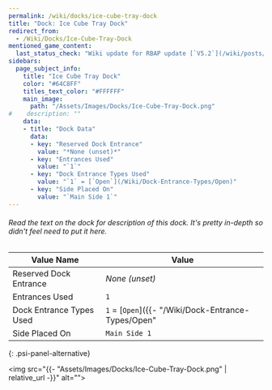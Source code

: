 ```yaml
---
permalink: /wiki/docks/ice-cube-tray-dock
title: "Dock: Ice Cube Tray Dock"
redirect_from:
  - /Wiki/Docks/Ice-Cube-Tray-Dock
mentioned_game_content:
  last_status_check: "Wiki update for RBAP update [`V5.2`](/wiki/posts/update-log/5-2-0)"
sidebars:
  page_subject_info:
    title: "Ice Cube Tray Dock"
    color: "#64C8FF"
    titles_text_color: "#FFFFFF"
    main_image:
      path: "/Assets/Images/Docks/Ice-Cube-Tray-Dock.png"
#    description: ""
    data:
    - title: "Dock Data"
      data:
      - key: "Reserved Dock Entrance"
        value: "*None (unset)*"
      - key: "Entrances Used"
        value: "`1`"
      - key: "Dock Entrance Types Used"
        value: "`1` = [`Open`](/Wiki/Dock-Entrance-Types/Open)"
      - key: "Side Placed On"
        value: "`Main Side 1`"
---
```


###### Read the text on the dock for description of this dock. It's pretty in-depth so didn't feel need to put it here.

| Value Name               | Value |
|-|-|
| Reserved Dock Entrance   | *None (unset)* |
| Entrances Used           | `1` |
| Dock Entrance Types Used | `1` = [`Open`]({{- "/Wiki/Dock-Entrance-Types/Open" | relative_url -}}) |
| Side Placed On           | `Main Side 1` |
{: .psi-panel-alternative}

<img src="{{- "Assets/Images/Docks/Ice-Cube-Tray-Dock.png" | relative_url -}}" alt="">